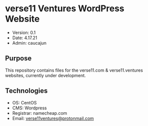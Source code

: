 # verse11 Ventures WordPress Website

* Version: 0.1
* Date: 4.17.21
* Admin: caucajun


## Purpose

This repository contains files for the verse11.com & verse11.ventures websites, currently under development.

## Technologies
* OS: CentOS
* CMS: Wordpress
* Registrar: namecheap.com
* Email: verse11ventures@protonmail.com
